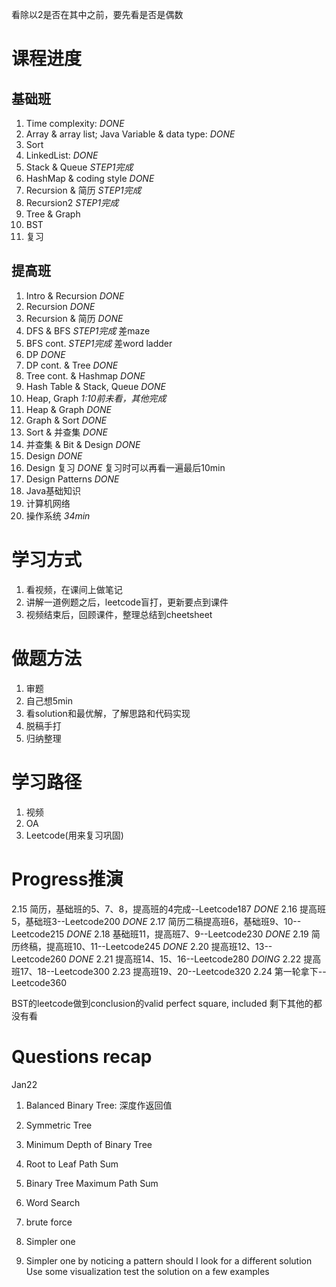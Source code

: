 看除以2是否在其中之前，要先看是否是偶数

# 课程进度
## 基础班
1. Time complexity: *DONE*
2. Array & array list; Java Variable & data type: *DONE*
3. Sort
4. LinkedList: *DONE*
5. Stack & Queue *STEP1完成* 
6. HashMap & coding style *DONE*
7. Recursion & 简历 *STEP1完成*
8. Recursion2 *STEP1完成*
9. Tree & Graph
10. BST
11. 复习

## 提高班
1. Intro & Recursion *DONE*
2. Recursion *DONE*
3. Recursion & 简历 *DONE*
4. DFS & BFS *STEP1完成* 差maze
5. BFS cont. *STEP1完成*  差word ladder
6. DP *DONE*
7. DP cont. & Tree *DONE*
8. Tree cont. & Hashmap *DONE*
9. Hash Table & Stack, Queue *DONE*
10. Heap, Graph *1:10前未看，其他完成*
11. Heap & Graph *DONE*
12. Graph & Sort *DONE*
13. Sort & 并查集 *DONE*
14. 并查集 & Bit & Design *DONE*
15. Design *DONE*
16. Design 复习 *DONE* 复习时可以再看一遍最后10min
17. Design Patterns *DONE*
18. Java基础知识
19. 计算机网络 
20. 操作系统 *34min*

# 学习方式
1. 看视频，在课间上做笔记
2. 讲解一道例题之后，leetcode盲打，更新要点到课件
3. 视频结束后，回顾课件，整理总结到cheetsheet

# 做题方法
1. 审题
2. 自己想5min
3. 看solution和最优解，了解思路和代码实现
4. 脱稿手打
5. 归纳整理

# 学习路径
1. 视频
2. OA 
3. Leetcode(用来复习巩固)

# Progress推演
2.15 简历，基础班的5、7、8，提高班的4完成--Leetcode187 *DONE*
2.16 提高班5，基础班3--Leetcode200 *DONE*
2.17 简历二稿提高班6，基础班9、10--Leetcode215 *DONE*
2.18 基础班11，提高班7、9--Leetcode230 *DONE*
2.19 简历终稿，提高班10、11--Leetcode245 *DONE*
2.20 提高班12、13--Leetcode260  *DONE*
2.21 提高班14、15、16--Leetcode280 *DOING*
2.22 提高班17、18--Leetcode300
2.23 提高班19、20--Leetcode320
2.24 第一轮拿下--Leetcode360


BST的leetcode做到conclusion的valid perfect square, included
剩下其他的都没有看

# Questions recap
Jan22
1. Balanced Binary Tree: 深度作返回值
2. Symmetric Tree
3. Minimum Depth of Binary Tree
4. Root to Leaf Path Sum
5. Binary Tree Maximum Path Sum
6. Word Search



1. brute force
2. Simpler one 
3. Simpler one by noticing a pattern
should I look for a different solution
Use some visualization 
test the solution on a few examples